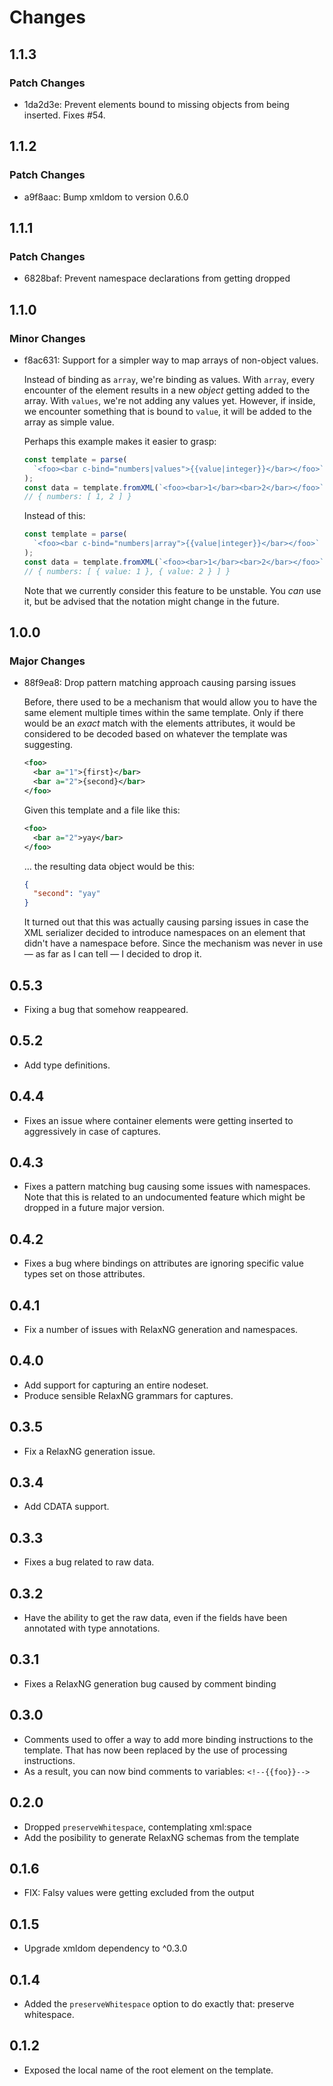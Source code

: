 # Changes

## 1.1.3

### Patch Changes

- 1da2d3e: Prevent elements bound to missing objects from being inserted. Fixes #54.

## 1.1.2

### Patch Changes

- a9f8aac: Bump xmldom to version 0.6.0

## 1.1.1

### Patch Changes

- 6828baf: Prevent namespace declarations from getting dropped

## 1.1.0

### Minor Changes

- f8ac631: Support for a simpler way to map arrays of non-object values.

  Instead of binding as `array`, we're binding as values. With `array`, every encounter of the element results in a new _object_ getting added to the array. With `values`, we're not adding any values yet. However, if inside, we encounter something that is bound to `value`, it will be added to the array as simple value.

  Perhaps this example makes it easier to grasp:

  ```javascript
  const template = parse(
    `<foo><bar c-bind="numbers|values">{{value|integer}}</bar></foo>`
  );
  const data = template.fromXML(`<foo><bar>1</bar><bar>2</bar></foo>`);
  // { numbers: [ 1, 2 ] }
  ```

  Instead of this:

  ```javascript
  const template = parse(
    `<foo><bar c-bind="numbers|array">{{value|integer}}</bar></foo>`
  );
  const data = template.fromXML(`<foo><bar>1</bar><bar>2</bar></foo>`);
  // { numbers: [ { value: 1 }, { value: 2 } ] }
  ```

  Note that we currently consider this feature to be unstable. You _can_ use it, but be advised that the notation might change in the future.

## 1.0.0

### Major Changes

- 88f9ea8: Drop pattern matching approach causing parsing issues

  Before, there used to be a mechanism that would allow you to have the same
  element multiple times within the same template. Only if there would be an
  _exact_ match with the elements attributes, it would be considered to be decoded
  based on whatever the template was suggesting.

  ```xml
  <foo>
    <bar a="1">{first}</bar>
    <bar a="2">{second}</bar>
  </foo>
  ```

  Given this template and a file like this:

  ```xml
  <foo>
    <bar a="2">yay</bar>
  </foo>
  ```

  … the resulting data object would be this:

  ```json
  {
    "second": "yay"
  }
  ```

  It turned out that this was actually causing parsing issues in case the XML
  serializer decided to introduce namespaces on an element that didn't have a
  namespace before. Since the mechanism was never in use — as far as I can tell
  — I decided to drop it.

## 0.5.3

- Fixing a bug that somehow reappeared.

## 0.5.2

- Add type definitions.

## 0.4.4

- Fixes an issue where container elements were getting inserted to aggressively
  in case of captures.

## 0.4.3

- Fixes a pattern matching bug causing some issues with namespaces. Note that
  this is related to an undocumented feature which might be dropped in a future
  major version.

## 0.4.2

- Fixes a bug where bindings on attributes are ignoring specific value types set on those attributes.

## 0.4.1

- Fix a number of issues with RelaxNG generation and namespaces.

## 0.4.0

- Add support for capturing an entire nodeset.
- Produce sensible RelaxNG grammars for captures.

## 0.3.5

- Fix a RelaxNG generation issue.

## 0.3.4

- Add CDATA support.

## 0.3.3

- Fixes a bug related to raw data.

## 0.3.2

- Have the ability to get the raw data, even if the fields have been annotated
  with type annotations.

## 0.3.1

- Fixes a RelaxNG generation bug caused by comment binding

## 0.3.0

- Comments used to offer a way to add more binding instructions to the template.
  That has now been replaced by the use of processing instructions.
- As a result, you can now bind comments to variables: `<!--{{foo}}-->`

## 0.2.0

- Dropped `preserveWhitespace`, contemplating xml:space
- Add the posibility to generate RelaxNG schemas from the template

## 0.1.6

- FIX: Falsy values were getting excluded from the output

## 0.1.5

- Upgrade xmldom dependency to ^0.3.0

## 0.1.4

- Added the `preserveWhitespace` option to do exactly that: preserve whitespace.

## 0.1.2

- Exposed the local name of the root element on the template.
